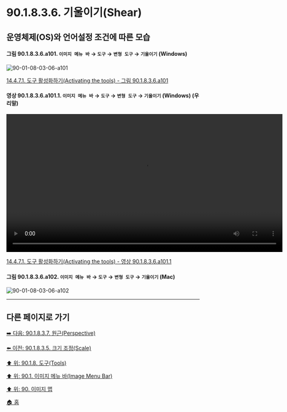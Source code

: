 # 90.1.8.3.6. 기울이기(Shear)
## 운영체제(OS)와 언어설정 조건에 따른 모습

<a id="90-01-08-03-06-a101"></a>

#### 그림 90.1.8.3.6.a101. `이미지 메뉴 바` → `도구` → `변형 도구` → `기울이기` (Windows)
![90-01-08-03-06-a101](https://github.com/wonder13662/gimp/assets/15767104/5425d8ab-07fb-499e-98cd-580e146cf1ec)

[14.4.7.1. 도구 활성화하기(Activating the tools) - 그림 90.1.8.3.6.a101](./14-04-07-01-activating_the_tool.md#90-01-08-03-06-a101)

<a id="90-01-08-03-06-a101-01"></a>

#### 영상 90.1.8.3.6.a101.1. `이미지 메뉴 바` → `도구` → `변형 도구` → `기울이기` (Windows) (우리말)
<video controls="controls" width="720" src="https://github.com/wonder13662/gimp/assets/15767104/2ab3b342-3f81-4bae-a7da-d7578f33b358"></video>

[14.4.7.1. 도구 활성화하기(Activating the tools) - 영상 90.1.8.3.6.a101.1](./14-04-07-01-activating_the_tool.md#90-01-08-03-06-a101-01)

<a id="90-01-08-03-06-a102"></a>

#### 그림 90.1.8.3.6.a102. `이미지 메뉴 바` → `도구` → `변형 도구` → `기울이기` (Mac)
![90-01-08-03-06-a102](https://github.com/wonder13662/gimp/assets/15767104/c677e52e-87f7-4525-babc-8ef7a1ff1dda)

***

## 다른 페이지로 가기

[➡️ 다음: 90.1.8.3.7. 원근(Perspective)](./90-01-08-03-07-perspective.md)

[⬅️ 이전: 90.1.8.3.5. 크기 조정(Scale)](./90-01-08-03-05-scale.md)

[⬆️ 위: 90.1.8. 도구(Tools)](./90-01-08-00-tools.md)

[⬆️ 위: 90.1. 이미지 메뉴 바(Image Menu Bar)](./90-01-00-image-menu-bar.md)

[⬆️ 위: 90. 이미지 맵](./90-00-image-map.md)

[🏠 홈](./00-home.md)
